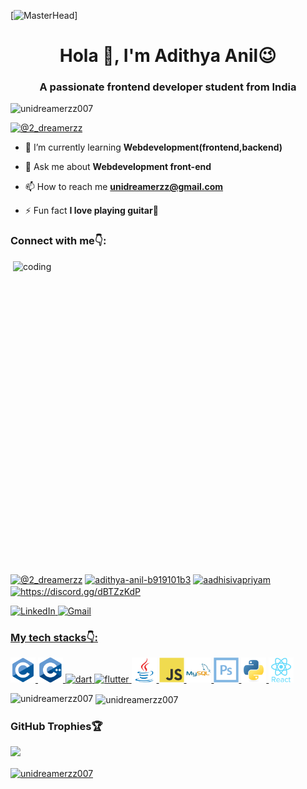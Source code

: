[![MasterHead](https://www.digitalsolutionservices.com/img/services/web%20development.gif)]
<h1 align="center">Hola 👋, I'm Adithya Anil😉</h1>
<h3 align="center">A passionate frontend developer student from India</h3>

<p align="left"> <img src="https://komarev.com/ghpvc/?username=unidreamerzz007&label=Profile%20views&color=0e75b6&style=flat" alt="unidreamerzz007" /> </p>

<p align="left"> <a href="https://twitter.com/@2_dreamerzz" target="blank"><img src="https://img.shields.io/twitter/follow/@2_dreamerzz?logo=twitter&style=for-the-badge" alt="@2_dreamerzz" /></a> </p>

- 🌱 I’m currently learning **Webdevelopment(frontend,backend)**

- 💬 Ask me about **Webdevelopment front-end**

- 📫 How to reach me **unidreamerzz@gmail.com**

- ⚡ Fun fact **I love playing guitar🎸**

<h3 align="left">Connect with me👇:</h3>
<img align="right" alt="coding" width="500" height="500" src="https://youwebsolutionz.files.wordpress.com/2021/12/learn-web-designing.gif">
<p align="left">
<a href="https://twitter.com/@2_dreamerzz" target="blank"><img align="center" src="https://raw.githubusercontent.com/rahuldkjain/github-profile-readme-generator/master/src/images/icons/Social/twitter.svg" alt="@2_dreamerzz" height="30" width="40" /></a>
<a href="https://linkedin.com/in/adithya-anil-b919101b3" target="blank"><img align="center" src="https://raw.githubusercontent.com/rahuldkjain/github-profile-readme-generator/master/src/images/icons/Social/linked-in-alt.svg" alt="adithya-anil-b919101b3" height="30" width="40" /></a>
<a href="https://instagram.com/aadhisivapriyam" target="blank"><img align="center" src="https://raw.githubusercontent.com/rahuldkjain/github-profile-readme-generator/master/src/images/icons/Social/instagram.svg" alt="aadhisivapriyam" height="30" width="40" /></a>
<a href="https://discord.gg/https://discord.gg/dBTZzKdP" target="blank"><img align="center" src="https://raw.githubusercontent.com/rahuldkjain/github-profile-readme-generator/master/src/images/icons/Social/discord.svg" alt="https://discord.gg/dBTZzKdP" height="30" width="40" /></a>
</p>
<p>
<a href="https://wa.me/+919562157305" target="_blank">
<img alt="LinkedIn" src="https://img.shields.io/badge/whatsapp%20-%730077B5.svg?&style=for-the-badge&logo=whatsapp&logoColor=white"/>
<a href="mailto:unidreamerzz@gmail.com">
<img alt="Gmail" src="https://img.shields.io/badge/Gmail-D14836?style=for-the-badge&logo=gmail&logoColor=white" />
</p> 

<h3 align="left">My tech stacks👇:</h3>
<p align="left"> <a href="https://www.cprogramming.com/" target="_blank" rel="noreferrer"> <img src="https://raw.githubusercontent.com/devicons/devicon/master/icons/c/c-original.svg" alt="c" width="40" height="40"/> </a> <a href="https://www.w3schools.com/cpp/" target="_blank" rel="noreferrer"> <img src="https://raw.githubusercontent.com/devicons/devicon/master/icons/cplusplus/cplusplus-original.svg" alt="cplusplus" width="40" height="40"/> </a> <a href="https://dart.dev" target="_blank" rel="noreferrer"> <img src="https://www.vectorlogo.zone/logos/dartlang/dartlang-icon.svg" alt="dart" width="40" height="40"/> </a> <a href="https://flutter.dev" target="_blank" rel="noreferrer"> <img src="https://www.vectorlogo.zone/logos/flutterio/flutterio-icon.svg" alt="flutter" width="40" height="40"/> </a> <a href="https://www.java.com" target="_blank" rel="noreferrer"> <img src="https://raw.githubusercontent.com/devicons/devicon/master/icons/java/java-original.svg" alt="java" width="40" height="40"/> </a> <a href="https://developer.mozilla.org/en-US/docs/Web/JavaScript" target="_blank" rel="noreferrer"> <img src="https://raw.githubusercontent.com/devicons/devicon/master/icons/javascript/javascript-original.svg" alt="javascript" width="40" height="40"/> </a> <a href="https://www.mysql.com/" target="_blank" rel="noreferrer"> <img src="https://raw.githubusercontent.com/devicons/devicon/master/icons/mysql/mysql-original-wordmark.svg" alt="mysql" width="40" height="40"/> </a> <a href="https://www.photoshop.com/en" target="_blank" rel="noreferrer"> <img src="https://raw.githubusercontent.com/devicons/devicon/master/icons/photoshop/photoshop-line.svg" alt="photoshop" width="40" height="40"/> </a> <a href="https://www.python.org" target="_blank" rel="noreferrer"> <img src="https://raw.githubusercontent.com/devicons/devicon/master/icons/python/python-original.svg" alt="python" width="40" height="40"/> </a> <a href="https://reactjs.org/" target="_blank" rel="noreferrer"> <img src="https://raw.githubusercontent.com/devicons/devicon/master/icons/react/react-original-wordmark.svg" alt="react" width="40" height="40"/> </a> </p>

<p><img align="left" src="https://github-readme-stats.vercel.app/api/top-langs?username=unidreamerzz007&show_icons=true&locale=en&layout=compact" alt="unidreamerzz007" /></p>

<p>&nbsp;<img align="center" src="https://github-readme-stats.vercel.app/api?username=unidreamerzz007&show_icons=true&locale=en" alt="unidreamerzz007" /></p>
 <h3>GitHub Trophies🏆</h3>
    <p><a href="https://github.com/ryo-ma/github-profile-trophy" target="_blank">
    <img src="https://github-profile-trophy.vercel.app/?username=shibinshibu01&theme=dracula"/></p>

<p><img align="center" src="https://github-readme-streak-stats.herokuapp.com/?user=unidreamerzz007&" alt="unidreamerzz007" /></p>

